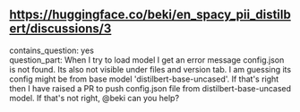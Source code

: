 ## https://huggingface.co/beki/en_spacy_pii_distilbert/discussions/3

contains_question: yes  
question_part: When I try to load model I get an error message config.json is not found. Its also not visible under files and version tab. I am guessing its config might be from base model 'distilbert-base-uncased'. If that's right then I have raised a PR to push config.json file from distilbert-base-uncased model. If that's not right, @beki can you help?